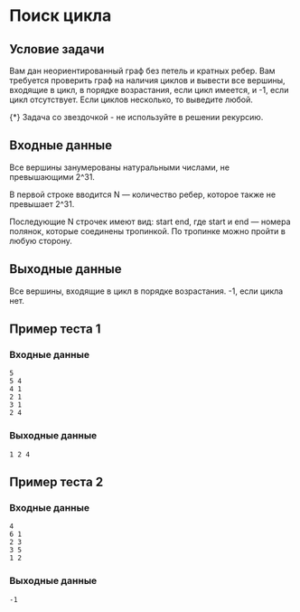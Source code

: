 # Поиск цикла

## Условие задачи

Вам дан неориентированный граф без петель и кратных ребер.
Вам требуется проверить граф на наличия циклов и вывести все вершины, входящие в цикл, в порядке возрастания, если цикл имеется, и -1, если цикл отсутствует. Если циклов несколько, то выведите любой.

{\*} Задача со звездочкой - не используйте в решении рекурсию.

## Входные данные

Все вершины занумерованы натуральными числами, не превышающими 2^31.

В первой строке вводится N — количество ребер, которое также не превышает 2^31.

Последующие N строчек имеют вид: start end, где start и end — номера полянок, которые соединены тропинкой. По тропинке можно пройти в любую сторону.

## Выходные данные

Все вершины, входящие в цикл в порядке возрастания. -1, если цикла нет.

## Пример теста 1

### Входные данные

```
5
5 4
4 1
2 1
3 1
2 4

```

### Выходные данные

```
1 2 4

```

## Пример теста 2

### Входные данные

```
4
6 1
2 3
3 5
1 2

```

### Выходные данные

```
-1

```
